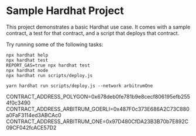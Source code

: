 # Sample Hardhat Project

This project demonstrates a basic Hardhat use case. It comes with a sample contract, a test for that contract, and a script that deploys that contract.

Try running some of the following tasks:

```shell
npx hardhat help
npx hardhat test
REPORT_GAS=true npx hardhat test
npx hardhat node
npx hardhat run scripts/deploy.js

yarn hardhat run scripts/deploy.js --network arbitrumOne
```

CONTRACT_ADDRESS_POLYGON=0x678deb0fe781b9e8cecf806195efb2554f0c3490
CONTRACT_ADDRESS_ARBITRUM_GOERLI=0x487F0c373E686A2C73C880a0FaF3114ed3ABCAc0
CONTRACT_ADDRESS_ARBITRUM_ONE=0x97D480CfDA23B3B70b7E892C09CF042fcACE57D2
